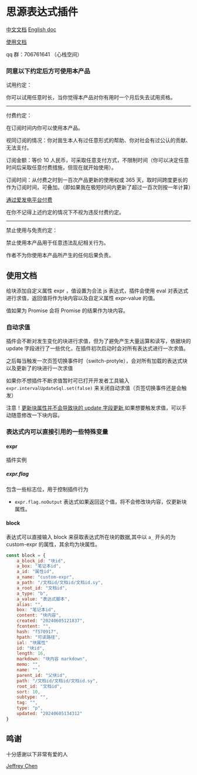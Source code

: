 # 思源表达式插件

[中文文档](./README.md)  [English doc](./README_en.md)

[使用文档](#使用文档)

qq 群：706761641 （心栈空间）

### 同意以下约定后方可使用本产品

试用约定：

你可以试用任意时长，当你觉得本产品对你有用时一个月后失去试用资格。

---

付费约定：

在订阅时间内你可以使用本产品。

视同订阅的情况：你对崮生本人有过任意形式的帮助、你对社会有过公认的贡献、无法支付。

订阅金额：等价 10 人民币，可采取任意支付方式，不限制时间（你可以决定任意时间后采取任意付费措施，但现在就开始使用）。

订阅时间：从付费之时到一百次产品更新的使用权或 365 天，取时间跨度更长的作为订阅时间，可叠加。（即如果我在极短时间内更新了超过一百次则按一年计算）

[通过爱发电平台付费](https://afdian.com/@llej0)

在你不记得上述约定的情况下不视为违反付费约定。

---

禁止使用与免责约定：

禁止使用本产品用于任意违法乱纪相关行为。

作者不为你使用本产品所产生的任何后果负责。

## 使用文档

给块添加自定义属性 expr ，值设置为合法 js 表达式，插件会使用 eval 对表达式进行求值，返回值将作为块内容以及自定义属性 expr-value 的值。

值如果为 Promise 会将 Promise 的结果作为块内容。

### 自动求值

插件会不断对发生变化的块进行求值，但为了避免产生大量运算和读写，依据块的 update 字段进行了一些优化，在插件初次启动时会对所有表达式进行一次求值。

之后每当触发一次页签切换事件时（switch-protyle），会对所有加载的表达式块以及更新了的块进行一次求值

如果你不想插件不断求值暂时可已打开开发者工具输入 `expr.intervalUpdateSql.set(false)` 来关闭自动求值（页签切换事件还是会触发）

注意！[更新块属性并不会导致块的 update 字段更新](https://github.com/2234839/siyuan_expr/issues/1#issuecomment-2147809646),如果想要触发求值，可以手动随意修改一下块内容。

### 表达式内可以直接引用的一些特殊变量

#### expr

插件实例

##### expr.flag

包含一些标志位，用于控制插件行为
- `expr.flag.noOutput` 表达式如果返回这个值，将不会修改块内容，仅更新块属性。

#### block

表达式可以直接输入 block 来获取表达式所在块的数据,其中以 `a_` 开头的为 custom-expr 的属性，其余均为块属性。

```js
const block = {
    a_block_id: "块id",
    a_box: "笔记本id",
    a_id: "属性id",
    a_name: "custom-expr",
    a_path: "/文档id/文档id/文档id.sy",
    a_root_id: "文档id",
    a_type: "b",
    a_value: "表达式脚本",
    alias: "",
    box: "笔记本id",
    content: "块内容",
    created: "20240605121837",
    fcontent: "",
    hash: "f570917",
    hpath: "可读路径",
    ial: "块属性"
    id: "块id",
    length: 16,
    markdown: "块内容 markdown",
    memo: "",
    name: "",
    parent_id: "父块id",
    path: "/文档id/文档id/文档id.sy",
    root_id: "文档id",
    sort: 10,
    subtype: "",
    tag: "",
    type: "p",
    updated: "20240605134312"
}
```


## 鸣谢

十分感谢以下非常有爱的人

[Jeffrey Chen ](https://github.com/TCOTC)